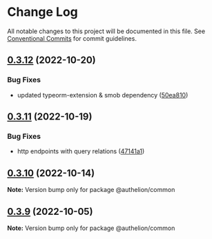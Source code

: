 # Change Log

All notable changes to this project will be documented in this file.
See [Conventional Commits](https://conventionalcommits.org) for commit guidelines.

## [0.3.12](https://github.com/Tada5hi/authelion/compare/@authelion/common@0.3.11...@authelion/common@0.3.12) (2022-10-20)


### Bug Fixes

* updated typeorm-extension & smob dependency ([50ea810](https://github.com/Tada5hi/authelion/commit/50ea810b4ffae39291ec29317e6f7da371dc875d))





## [0.3.11](https://github.com/Tada5hi/authelion/compare/@authelion/common@0.3.10...@authelion/common@0.3.11) (2022-10-19)


### Bug Fixes

* http endpoints with query relations ([47141a1](https://github.com/Tada5hi/authelion/commit/47141a1a5f41875b1469d537b2d2ccb1442931be))





## [0.3.10](https://github.com/Tada5hi/authelion/compare/@authelion/common@0.3.9...@authelion/common@0.3.10) (2022-10-14)

**Note:** Version bump only for package @authelion/common





## [0.3.9](https://github.com/Tada5hi/authelion/compare/@authelion/common@0.3.8...@authelion/common@0.3.9) (2022-10-05)

**Note:** Version bump only for package @authelion/common
